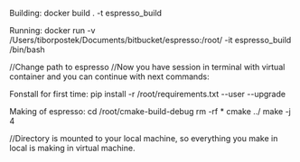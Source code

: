 Building: docker build . -t espresso_build

Running:
docker run -v /Users/tiborpostek/Documents/bitbucket/espresso:/root/ -it espresso_build /bin/bash

//Change path to espresso
//Now you have session in terminal with virtual container and you can continue with next commands:

Fonstall for first time:
pip install -r /root/requirements.txt --user --upgrade

Making of espresso:
cd /root/cmake-build-debug
rm -rf *
cmake ../
make -j 4

//Directory is mounted to your local machine, so everything you make in local is making in virtual machine.